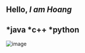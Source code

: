 **Hello,**
*I am Hoang*
--------
*java
*c++
*python
--------
![image](https://github.com/hoangle2404/cse15l-lab-reports/assets/146885173/85df939b-feb6-4cc5-8b75-447e7f7b4c9f)
